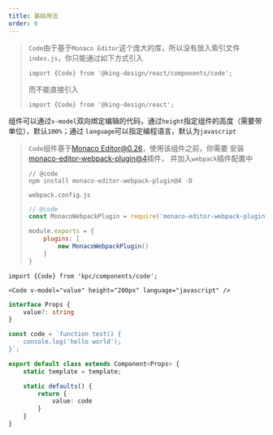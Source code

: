 ```yaml
---
title: 基础用法
order: 0
---
```


> `Code`由于基于`Monaco Editor`这个庞大的库，所以没有放入索引文件`index.js`，你只能通过如下方式引入
>
> `import {Code} from '@king-design/react/components/code';`
>
> 而不能直接引入
>
> `import {Code} from '@king-design/react';`

组件可以通过`v-model`双向绑定编辑的代码，通过`height`指定组件的高度（需要带单位），默认`100%`；通过
`language`可以指定编程语言，默认为`javascript`

> `Code`组件基于[Monaco Editor@0.26](https://github.com/Microsoft/monaco-editor)，使用该组件之前，你需要
> 安装[monaco-editor-webpack-plugin@4](https://github.com/Microsoft/monaco-editor-webpack-plugin)插件，
> 并加入`webpack`插件配置中
> 
> ```shell
> // @code
> npm install monaco-editor-webpack-plugin@4 -D
> ```
> `webpack.config.js`
> ```js
> // @code
> const MonacoWebpackPlugin = require('monaco-editor-webpack-plugin');
>
> module.exports = {
>     plugins: [
>         new MonacoWebpackPlugin()
>     ]
> }
> ```

```vdt
import {Code} from 'kpc/components/code';

<Code v-model="value" height="200px" language="javascript" />
```

```ts
interface Props {
    value?: string
}

const code = `function test() {
    console.log('hello world');
}`;

export default class extends Component<Props> {
    static template = template;

    static defaults() {
        return {
            value: code
        }
    }
}
```
